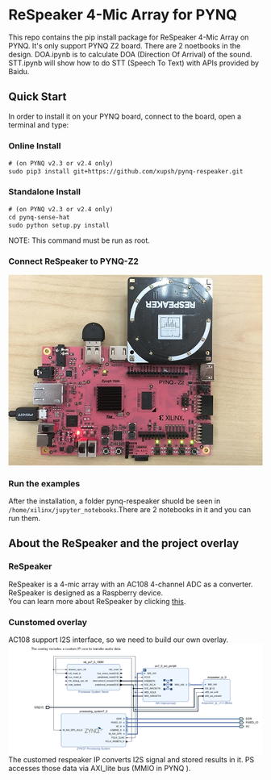 # ReSpeaker 4-Mic Array for PYNQ

This repo contains the pip install package for ReSpeaker 4-Mic Array on PYNQ. It's only support PYNQ Z2 board. There are 2 noetbooks in the design. DOA.ipynb is to calculate DOA (Direction Of Arrival) of the sound. STT.ipynb will show how to do STT (Speech To Text) with APIs provided by Baidu.

## Quick Start

In order to install it on your PYNQ board, connect to the board, open a terminal and type:

### Online Install
```shell
# (on PYNQ v2.3 or v2.4 only)
sudo pip3 install git+https://github.com/xupsh/pynq-respeaker.git
```
### Standalone Install
```shell
# (on PYNQ v2.3 or v2.4 only)
cd pynq-sense-hat
sudo python setup.py install
```

NOTE: This command must be run as root.  

### Connect ReSpeaker to PYNQ-Z2

![](./boards/Pynq-Z2/notebooks/data/respeaker_pynq.jpg)
### Run the examples

After the installation, a folder pynq-respeaker shuold be seen in `/home/xilinx/jupyter_notebooks`.There are 2 notebooks in it and you can run them.

## About the ReSpeaker and the project overlay  
### ReSpeaker
ReSpeaker is a 4-mic array with an AC108 4-channel ADC as a converter. ReSpeaker is designed as a Raspberry device.   
You can learn more about ReSpeaker by clicking [this](http://wiki.seeedstudio.com/ReSpeaker_4_Mic_Array_for_Raspberry_Pi/?_blank).  

### Cunstomed overlay  
AC108 support I2S interface, so we need to build our own overlay.  
![](./overlay.png)  
The customed respeaker IP converts I2S signal and stored results in it. PS accesses those data via AXI_lite bus (MMIO in PYNQ ).

